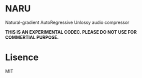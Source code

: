 # NARU

Natural-gradient AutoRegressive Unlossy audio compressor

**THIS IS AN EXPERIMENTAL CODEC. PLEASE DO NOT USE FOR COMMERTIAL PURPOSE.**

# Lisence

MIT

